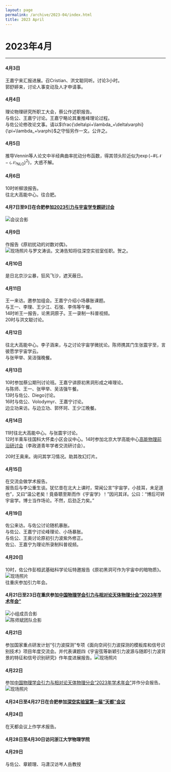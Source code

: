 ```yaml
---
layout: page
permalink: /archive/2023-04/index.html
title: 2023 April
---
```


# 2023年4月

---

#### 4月3日

王嘉宁来汇报进展。召Cristian、洪文聪同听。讨论3小时。<br>郭舒婷来，讨论人事变动及人才申请事。

#### 4月4日

理论物理研究所职工大会，蔡公作述职报告。<br>与佐公、王嘉宁讨论。王嘉宁略论其重推峰理论过程。<br>与佐公论修改论文事。请以$\frac{\delta\pi+\lambda_+\delta\varphi}{\pi+\lambda_+\varphi}$之守恒另作一文。公许之。

#### 4月5日

推导Vennin等人论文中半经典曲率扰动分布函数，得其领头阶近似为$\exp\left(-\#(\mathcal{N}-\langle\mathcal{N}\rangle_\mathrm{NLO})^2\right)$，大惑不解。

#### 4月6日

10时听柳浪报告。<br>往北大高能中心。往合肥。

#### 4月7日至9日在合肥参加[2023引力与宇宙学专题研讨会](http://pcft.ustc.edu.cn/w2023ylyyzxwztyth/list.htm)

![会议合影](../images/2023USTC-FCPT-group.jpg)

#### 4月9日

作报告《原初扰动的对数对偶》。<br>![现场照片](../images/2023USTC-FCPT-SP.jpg)与罗文涛谈。文涛告知将往深空实验室任职。贺之。

#### 4月10日

是日北京沙尘暴，狂风飞沙，遮天蔽日。

#### 4月11日

王一来访。邀参加组会。王嘉宁介绍小场暴胀课题。<br>与王一、李理、王少江、石弢、李伟等午餐。<br>14时听王一报告，论黑洞原子。王一录制一科普视频。<br>20时与洪文聪讨论。

#### 4月12日

往北大高能中心。李子涵来，与之讨论宇宙学微扰论。陈师携其门生张震宇至，言彼愿学宇宙学云。<br>与张甲举、吴洁强晚餐。

#### 4月13日

10时参加蔡公期刊讨论班。王嘉宁讲原初黑洞形成之峰理论。<br>与陈师、王一、张甲举、吴洁强午餐。<br>13时与佐公、Diego讨论。<br>16时与佐公、Volodymyr、王嘉宁讨论。<br>边立功来访。与边立功、郭怀珂、王少江晚餐。

#### 4月14日

11时往北大高能中心。与张震宇讨论。<br>12时半乘车往国科大怀柔小区会议中心。14时参加北京大学高能中心[高能物理前沿研讨会](https://indico.ihep.ac.cn/event/19310/)（李政道青年学者交流研讨会）。<br>

20时王奥来。询问其学习情况。助其改幻灯片。

#### 4月15日

在交流会做学术报告。<br>报告后与李公重生谈。犹忆昔在北大上课时，常闻公言“宇宙学，小技耳，未足道也”，又曰“温公老矣！竟昏聩至斯而作《宇宙学》！”因问其详。公曰：“博后可转宇宙学。博士当作场论。不然，后劲乏力矣。”

#### 4月19日

佐公来访。与佐公讨论随机暴胀。<br>与佐公、王嘉宁讨论峰理论、小场暴胀。<br>与佐公、王奥讨论原初引力波紫外修正。<br>佐公、王嘉宁为理论所录制科普视频。

#### 4月20日

10时，佐公作彭桓武基础科学论坛特邀报告《原初黑洞可作为宇宙中的暗物质》。![现场照片](../images/IMG_7560.JPG)<br>往重庆参加引力年会。

#### 4月21日至23日在重庆参加[中国物理学会引力与相对论天体物理分会“2023年学术年会”](http://cqutp.org/conferences/gr23/)

![小组成员合影](../images/IMG_7586.JPG)<br>![陈师斌团队合影](../images/IMG_7571.JPG)

#### 4月21日

参加国家重点研发计划“引力波探测”专项《面向空间引力波探测的模板库和信号识别技术》项目年度交流会。并代表课题四《宇宙弦等新颖引力波源与随即引力波背景的特征和信号识别研究》作年度进展报告。![现场照片](../images/IMG_7562.JPG)

#### 4月22日

参加[中国物理学会引力与相对论天体物理分会“2023年学术年会”](http://cqutp.org/conferences/gr23/)并作分会报告。![现场照片](../images/IMG_7579.JPG)<br>

#### 4月24日至4月27日在合肥参加[深空实验室第一届“天都”会议](https://planet.ustc.edu.cn/icdss)

#### 4月24日

在天都会议上作学术报告。

#### 4月28日至4月30日访问浙江大学物理学院

#### 4月29日

与佐公、章颖理、马潇汉访岑人岳教授
